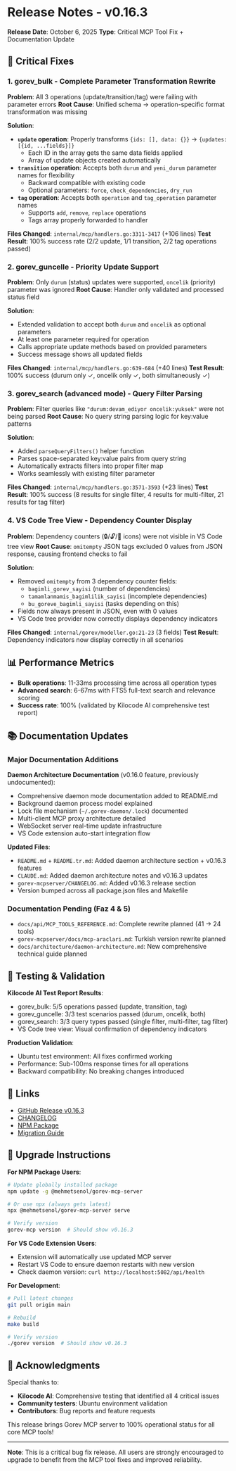 # Release Notes - v0.16.3

**Release Date**: October 6, 2025
**Type**: Critical MCP Tool Fix + Documentation Update

## 🔧 Critical Fixes

### 1. gorev_bulk - Complete Parameter Transformation Rewrite

**Problem**: All 3 operations (update/transition/tag) were failing with parameter errors
**Root Cause**: Unified schema → operation-specific format transformation was missing

**Solution**:

- **`update` operation**: Properly transforms `{ids: [], data: {}}` → `{updates: [{id, ...fields}]}`
  - Each ID in the array gets the same data fields applied
  - Array of update objects created automatically
- **`transition` operation**: Accepts both `durum` and `yeni_durum` parameter names for flexibility
  - Backward compatible with existing code
  - Optional parameters: `force`, `check_dependencies`, `dry_run`
- **`tag` operation**: Accepts both `operation` and `tag_operation` parameter names
  - Supports `add`, `remove`, `replace` operations
  - Tags array properly forwarded to handler

**Files Changed**: `internal/mcp/handlers.go:3311-3417` (+106 lines)
**Test Result**: 100% success rate (2/2 update, 1/1 transition, 2/2 tag operations passed)

### 2. gorev_guncelle - Priority Update Support

**Problem**: Only `durum` (status) updates were supported, `oncelik` (priority) parameter was ignored
**Root Cause**: Handler only validated and processed status field

**Solution**:

- Extended validation to accept both `durum` and `oncelik` as optional parameters
- At least one parameter required for operation
- Calls appropriate update methods based on provided parameters
- Success message shows all updated fields

**Files Changed**: `internal/mcp/handlers.go:639-684` (+40 lines)
**Test Result**: 100% success (durum only ✓, oncelik only ✓, both simultaneously ✓)

### 3. gorev_search (advanced mode) - Query Filter Parsing

**Problem**: Filter queries like `"durum:devam_ediyor oncelik:yuksek"` were not being parsed
**Root Cause**: No query string parsing logic for key:value patterns

**Solution**:

- Added `parseQueryFilters()` helper function
- Parses space-separated key:value pairs from query string
- Automatically extracts filters into proper filter map
- Works seamlessly with existing filter parameter

**Files Changed**: `internal/mcp/handlers.go:3571-3593` (+23 lines)
**Test Result**: 100% success (8 results for single filter, 4 results for multi-filter, 21 results for tag filter)

### 4. VS Code Tree View - Dependency Counter Display

**Problem**: Dependency counters (🔒/🔓/🔗 icons) were not visible in VS Code tree view
**Root Cause**: `omitempty` JSON tags excluded 0 values from JSON response, causing frontend checks to fail

**Solution**:

- Removed `omitempty` from 3 dependency counter fields:
  - `bagimli_gorev_sayisi` (number of dependencies)
  - `tamamlanmamis_bagimlilik_sayisi` (incomplete dependencies)
  - `bu_goreve_bagimli_sayisi` (tasks depending on this)
- Fields now always present in JSON, even with 0 values
- VS Code tree provider now correctly displays dependency indicators

**Files Changed**: `internal/gorev/modeller.go:21-23` (3 fields)
**Test Result**: Dependency indicators now display correctly in all scenarios

## 📊 Performance Metrics

- **Bulk operations**: 11-33ms processing time across all operation types
- **Advanced search**: 6-67ms with FTS5 full-text search and relevance scoring
- **Success rate**: 100% (validated by Kilocode AI comprehensive test report)

## 📚 Documentation Updates

### Major Documentation Additions

**Daemon Architecture Documentation** (v0.16.0 feature, previously undocumented):

- Comprehensive daemon mode documentation added to README.md
- Background daemon process model explained
- Lock file mechanism (`~/.gorev-daemon/.lock`) documented
- Multi-client MCP proxy architecture detailed
- WebSocket server real-time update infrastructure
- VS Code extension auto-start integration flow

**Updated Files**:

- `README.md` + `README.tr.md`: Added daemon architecture section + v0.16.3 features
- `CLAUDE.md`: Added daemon architecture notes and v0.16.3 updates
- `gorev-mcpserver/CHANGELOG.md`: Added v0.16.3 release section
- Version bumped across all package.json files and Makefile

### Documentation Pending (Faz 4 & 5)

- `docs/api/MCP_TOOLS_REFERENCE.md`: Complete rewrite planned (41 → 24 tools)
- `gorev-mcpserver/docs/mcp-araclari.md`: Turkish version rewrite planned
- `docs/architecture/daemon-architecture.md`: New comprehensive technical guide planned

## 🎯 Testing & Validation

**Kilocode AI Test Report Results**:

- gorev_bulk: 5/5 operations passed (update, transition, tag)
- gorev_guncelle: 3/3 test scenarios passed (durum, oncelik, both)
- gorev_search: 3/3 query types passed (single filter, multi-filter, tag filter)
- VS Code tree view: Visual confirmation of dependency indicators

**Production Validation**:

- Ubuntu test environment: All fixes confirmed working
- Performance: Sub-100ms response times for all operations
- Backward compatibility: No breaking changes introduced

## 🔗 Links

- [GitHub Release v0.16.3](https://github.com/msenol/Gorev/releases/tag/v0.16.3)
- [CHANGELOG](../../gorev-mcpserver/CHANGELOG.md#0163---2025-10-06)
- [NPM Package](https://www.npmjs.com/package/@mehmetsenol/gorev-mcp-server)
- [Migration Guide](../migration/v0.15-to-v0.16.md)

## 🔄 Upgrade Instructions

**For NPM Package Users**:

```bash
# Update globally installed package
npm update -g @mehmetsenol/gorev-mcp-server

# Or use npx (always gets latest)
npx @mehmetsenol/gorev-mcp-server serve

# Verify version
gorev-mcp version  # Should show v0.16.3
```

**For VS Code Extension Users**:

- Extension will automatically use updated MCP server
- Restart VS Code to ensure daemon restarts with new version
- Check daemon version: `curl http://localhost:5082/api/health`

**For Development**:

```bash
# Pull latest changes
git pull origin main

# Rebuild
make build

# Verify version
./gorev version  # Should show v0.16.3
```

## 🙏 Acknowledgments

Special thanks to:

- **Kilocode AI**: Comprehensive testing that identified all 4 critical issues
- **Community testers**: Ubuntu environment validation
- **Contributors**: Bug reports and feature requests

This release brings Gorev MCP server to 100% operational status for all core MCP tools!

---

**Note**: This is a critical bug fix release. All users are strongly encouraged to upgrade to benefit from the MCP tool fixes and improved reliability.
